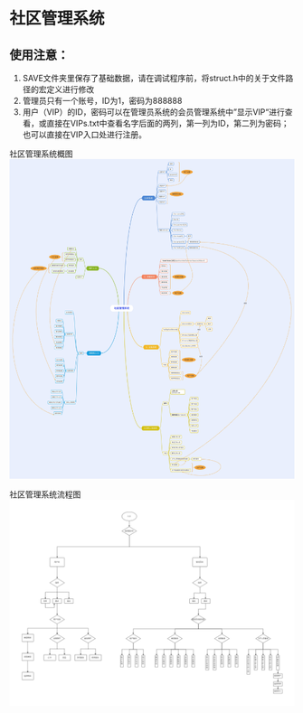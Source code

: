 # 社区管理系统

## 使用注意：

 1. SAVE文件夹里保存了基础数据，请在调试程序前，将struct.h中的关于文件路径的宏定义进行修改
 2. 管理员只有一个账号，ID为1，密码为888888
 3. 用户（VIP）的ID，密码可以在管理员系统的会员管理系统中”显示VIP“进行查看，或直接在VIPs.txt中查看名字后面的两列，第一列为ID，第二列为密码；也可以直接在VIP入口处进行注册。
 

社区管理系统概图
![社区管理系统](https://raw.githubusercontent.com/PLUS-WAVE/blog-image/master/README/%E7%A4%BE%E5%8C%BA%E7%AE%A1%E7%90%86%E7%B3%BB%E7%BB%9F.jpg)


社区管理系统流程图
![](https://raw.githubusercontent.com/PLUS-WAVE/blog-image/master/README/%E9%98%B3%E5%85%89%E7%A4%BE%E5%8C%BA%E7%AE%A1%E7%90%86%E7%B3%BB%E7%BB%9F.png)




 
 

